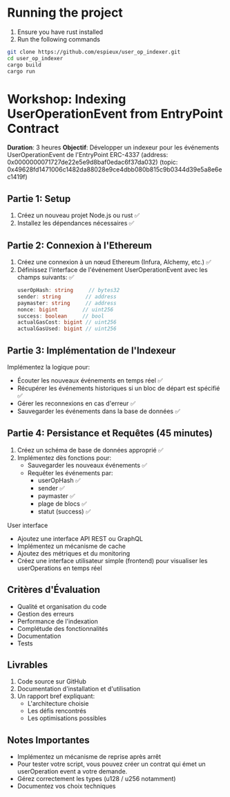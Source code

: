 # Running the project
1. Ensure you have rust installed
2. Run the following commands
```bash
git clone https://github.com/espieux/user_op_indexer.git
cd user_op_indexer
cargo build
cargo run
```

# Workshop: Indexing UserOperationEvent from EntryPoint Contract
**Duration**: 3 heures
**Objectif**: Développer un indexeur pour les événements UserOperationEvent de l'EntryPoint ERC-4337 (address: 0x0000000071727de22e5e9d8baf0edac6f37da032)  (topic: 0x49628fd1471006c1482da88028e9ce4dbb080b815c9b0344d39e5a8e6ec1419f)

## Partie 1: Setup 
1. Créez un nouveau projet Node.js ou rust ✅
2. Installez les dépendances nécessaires ✅

## Partie 2: Connexion à l'Ethereum
1. Créez une connexion à un nœud Ethereum (Infura, Alchemy, etc.) ✅
2. Définissez l'interface de l'événement UserOperationEvent avec les champs suivants: ✅
   ```typescript
   userOpHash: string     // bytes32
   sender: string        // address
   paymaster: string     // address
   nonce: bigint        // uint256
   success: boolean     // bool
   actualGasCost: bigint // uint256
   actualGasUsed: bigint // uint256
   ```

## Partie 3: Implémentation de l'Indexeur 
Implémentez la logique pour:
   - Écouter les nouveaux événements en temps réel ✅
   - Récupérer les événements historiques si un bloc de départ est spécifié ✅
   - Gérer les reconnexions en cas d'erreur ✅
   - Sauvegarder les événements dans la base de données ✅

## Partie 4: Persistance et Requêtes (45 minutes)
1. Créez un schéma de base de données approprié ✅
2. Implémentez dès fonctions pour:
   - Sauvegarder les nouveaux événements ✅
   - Requêter les événements par:
     - userOpHash ✅
     - sender ✅
     - paymaster ✅
     - plage de blocs ✅
     - statut (success) ✅

User interface
- Ajoutez une interface API REST ou GraphQL
- Implémentez un mécanisme de cache
- Ajoutez des métriques et du monitoring
- Créez une interface utilisateur simple (frontend) pour visualiser les userOperations en temps réel

## Critères d'Évaluation
- Qualité et organisation du code
- Gestion des erreurs
- Performance de l'indexation
- Complétude des fonctionnalités
- Documentation
- Tests

## Livrables
1. Code source sur GitHub
2. Documentation d'installation et d'utilisation
3. Un rapport bref expliquant:
   - L'architecture choisie
   - Les défis rencontrés
   - Les optimisations possibles

## Notes Importantes
- Implémentez un mécanisme de reprise après arrêt
- Pour tester votre script, vous pouvez créer un contrat qui émet un userOperation event a votre demande.   
- Gérez correctement les types (u128 / u256 notamment)
- Documentez vos choix techniques


